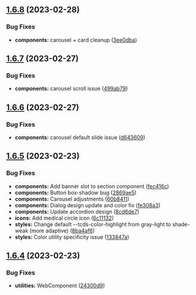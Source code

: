 ## [1.6.8](https://github.com/jacecotton/tcds/compare/v1.6.7...v1.6.8) (2023-02-28)


### Bug Fixes

* **components:** carousel + card cleanup ([3ee0dba](https://github.com/jacecotton/tcds/commit/3ee0dba02bce835e9d0596d7ca320f8a9ccb0ca8))



## [1.6.7](https://github.com/jacecotton/tcds/compare/v1.6.6...v1.6.7) (2023-02-27)


### Bug Fixes

* **components:** carousel scroll issue ([499ab79](https://github.com/jacecotton/tcds/commit/499ab79f53d9bdf4065f68755c0d8ae4a3b3464b))



## [1.6.6](https://github.com/jacecotton/tcds/compare/v1.6.5...v1.6.6) (2023-02-27)


### Bug Fixes

* **components:** carousel default slide issue ([d643609](https://github.com/jacecotton/tcds/commit/d643609460a4c0c73918b725caf3091057b3a7b5))



## [1.6.5](https://github.com/jacecotton/tcds/compare/v1.6.4...v1.6.5) (2023-02-23)


### Bug Fixes

* **components:** Add banner slot to section component ([fec416c](https://github.com/jacecotton/tcds/commit/fec416c8d7a1f5448ed1c64f015e1d39ac4d6138))
* **components:** Button box-shadow bug ([2869ae5](https://github.com/jacecotton/tcds/commit/2869ae5eb91b58aa706150e011cc204d5bd6b809))
* **components:** Carousel adjustments ([60b8411](https://github.com/jacecotton/tcds/commit/60b8411ce8286f7efdce5b42e19a4cc5e148cd78))
* **components:** Dialog design update and color fix ([fe308a3](https://github.com/jacecotton/tcds/commit/fe308a368dbd0efb8f993577e1eaee30fb35957e))
* **components:** Update accordion design ([8cd6de7](https://github.com/jacecotton/tcds/commit/8cd6de769cfdc2196b7c0aad0d8ddb04753fa7ea))
* **icons:** Add medical circle icon ([6c11132](https://github.com/jacecotton/tcds/commit/6c11132bf12b97dcf34cb7abfa68bb18507be572))
* **styles:** Change default --tcds-color-highlight from gray-light to shade-weak (more adaptive) ([8ba4af6](https://github.com/jacecotton/tcds/commit/8ba4af610baee17710b4a551bf1dd32c73c56f2c))
* **styles:** Color utility specificity issue ([133847a](https://github.com/jacecotton/tcds/commit/133847aef69d0c893eb7b123e3d9e75a6c67f1c3))



## [1.6.4](https://github.com/jacecotton/tcds/compare/v1.6.3...v1.6.4) (2023-02-23)


### Bug Fixes

* **utilities:** WebComponent ([24300d9](https://github.com/jacecotton/tcds/commit/24300d924b1740a0dd538f1772260d4f33602bba))




